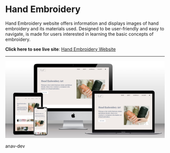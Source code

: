 # Hand Embroidery

Hand Embroidery website offers information and displays images of hand embroidery and its materials used. 
Designed to be user-friendly and easy to navigate, is made for users interested in learning the basic concepts of embroidery.

**Click here to see live site**: [Hand Embroidery Website](https://anav-dev.github.io/hand-embroidery/)


---

![Site Mockup](https://github.com/anav-dev/hand-embroidery/blob/main/assets/mockup/site-mockup2.jpg)


anav-dev
